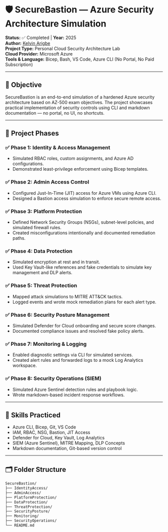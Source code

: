 # 🛡️ SecureBastion — Azure Security Architecture Simulation

**Status:** ✅ Completed | **Year:** 2025  
**Author:** [Kelvin Arigbe](https://github.com/KTENXX)  
**Project Type:** Personal Cloud Security Architecture Lab  
**Cloud Provider:** Microsoft Azure  
**Tools & Language:** Bicep, Bash, VS Code, Azure CLI (No Portal, No Paid Subscription)

---

## 🎯 Objective

SecureBastion is an end-to-end simulation of a hardened Azure security architecture based on AZ-500 exam objectives. The project showcases practical implementation of security controls using CLI and markdown documentation — no portal, no UI, no shortcuts.

---

## 📁 Project Phases

### ✅ Phase 1: Identity & Access Management
- Simulated RBAC roles, custom assignments, and Azure AD configurations.
- Demonstrated least-privilege enforcement using Bicep templates.

### ✅ Phase 2: Admin Access Control
- Configured Just-In-Time (JIT) access for Azure VMs using Azure CLI.
- Designed a Bastion access simulation to enforce secure remote access.

### ✅ Phase 3: Platform Protection
- Defined Network Security Groups (NSGs), subnet-level policies, and simulated firewall rules.
- Created misconfigurations intentionally and documented remediation paths.

### ✅ Phase 4: Data Protection
- Simulated encryption at rest and in transit.
- Used Key Vault-like references and fake credentials to simulate key management and DLP alerts.

### ✅ Phase 5: Threat Protection
- Mapped attack simulations to MITRE ATT&CK tactics.
- Logged events and wrote mock remediation plans for each alert type.

### ✅ Phase 6: Security Posture Management
- Simulated Defender for Cloud onboarding and secure score changes.
- Documented compliance issues and resolved fake policy alerts.

### ✅ Phase 7: Monitoring & Logging
- Enabled diagnostic settings via CLI for simulated services.
- Created alert rules and forwarded logs to a mock Log Analytics workspace.

### ✅ Phase 8: Security Operations (SIEM)
- Simulated Azure Sentinel detection rules and playbook logic.
- Wrote markdown-based incident response workflows.

---

## 🧠 Skills Practiced

- Azure CLI, Bicep, Git, VS Code
- IAM, RBAC, NSG, Bastion, JIT Access
- Defender for Cloud, Key Vault, Log Analytics
- SIEM (Azure Sentinel), MITRE Mapping, DLP Concepts
- Markdown documentation, Git-based version control

---

## 🗂️ Folder Structure

```bash
SecureBastion/
├── IdentityAccess/
├── AdminAccess/
├── PlatformProtection/
├── DataProtection/
├── ThreatProtection/
├── SecurityPosture/
├── Monitoring/
├── SecurityOperations/
└── README.md
